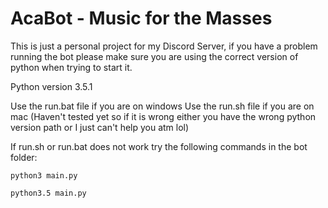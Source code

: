 # AcaBot - Music for the Masses
This is just a personal project for my Discord Server, if you have a problem running the bot please make sure you are using the correct version of python when trying to start it.

Python version 3.5.1

Use the run.bat file if you are on windows
Use the run.sh file if you are on mac (Haven't tested yet so if it is wrong either you have the wrong python version path or I just can't help you atm lol)

If run.sh or run.bat does not work try the following commands in the bot folder:
	
	python3 main.py

	python3.5 main.py